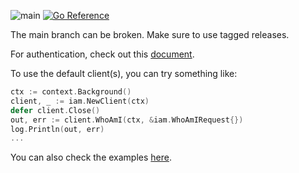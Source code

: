 ![main](https://github.com/alphauslabs/blue-sdk-go/workflows/main/badge.svg)
[![Go Reference](https://pkg.go.dev/badge/github.com/alphauslabs/blue-sdk-go.svg)](https://pkg.go.dev/github.com/alphauslabs/blue-sdk-go)

The main branch can be broken. Make sure to use tagged releases.

For authentication, check out this [document](https://alphauslabs.github.io/docs/blueapi/authentication/).

To use the default client(s), you can try something like:

```go
ctx := context.Background()
client, _ := iam.NewClient(ctx)
defer client.Close()
out, err := client.WhoAmI(ctx, &iam.WhoAmIRequest{})
log.Println(out, err)
...
```

You can also check the examples [here](./examples/).

